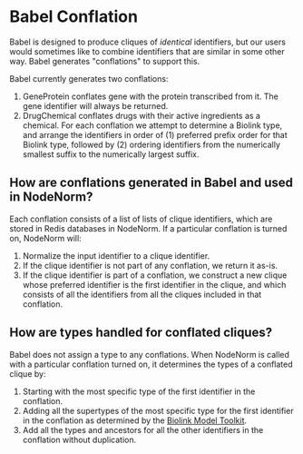 # Babel Conflation

Babel is designed to produce cliques of _identical_ identifiers, but our users would sometimes like to combine 
identifiers that are similar in some other way. Babel generates "conflations" to support this.

Babel currently generates two conflations:
1. GeneProtein conflates gene with the protein transcribed from it.
   The gene identifier will always be returned.
2. DrugChemical conflates drugs with their active ingredients as a chemical. For each conflation we attempt to
   determine a Biolink type, and arrange the identifiers in order of (1) preferred prefix order for that Biolink
   type, followed by (2) ordering identifiers from the numerically smallest suffix to the numerically largest 
   suffix.

## How are conflations generated in Babel and used in NodeNorm?

Each conflation consists of a list of lists of clique identifiers, which are stored in Redis databases in NodeNorm.
If a particular conflation is turned on, NodeNorm will:
1. Normalize the input identifier to a clique identifier.
2. If the clique identifier is not part of any conflation, we return it as-is.
3. If the clique identifier is part of a conflation, we construct a new clique whose preferred identifier is the first
   identifier in the clique, and which consists of all the identifiers from all the cliques included in that conflation.

## How are types handled for conflated cliques?

Babel does not assign a type to any conflations. When NodeNorm is called with a particular conflation turned on,
it determines the types of a conflated clique by:
1. Starting with the most specific type of the first identifier in the conflation.
2. Adding all the supertypes of the most specific type for the first identifier in the conflation as determined
   by the [Biolink Model Toolkit](https://github.com/biolink/biolink-model-toolkit).
3. Add all the types and ancestors for all the other identifiers in the conflation without duplication.